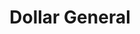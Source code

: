 ---
title: "Dollar General"
url: /petersburg/dollar-general-west-washington-street/
shop: Kramladen
---